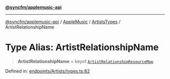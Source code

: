 [**@syncfm/applemusic-api**](../../../../../../README.md)

***

[@syncfm/applemusic-api](../../../../../../globals.md) / [AppleMusic](../../../README.md) / [ArtistsTypes](../README.md) / ArtistRelationshipName

# Type Alias: ArtistRelationshipName

> **ArtistRelationshipName** = keyof [`ArtistRelationshipResourceMap`](ArtistRelationshipResourceMap.md)

Defined in: [endpoints/Artists/types.ts:82](https://github.com/sync-fm/applemusic-api/blob/9ff258d5e3837a0cb0f9914911c5614d92f344ed/src/endpoints/Artists/types.ts#L82)
